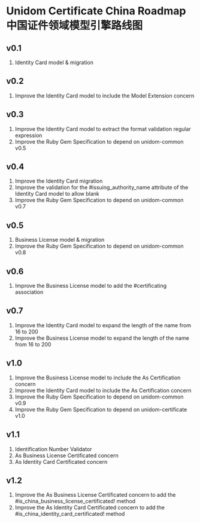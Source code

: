 # Unidom Certificate China Roadmap 中国证件领域模型引擎路线图

## v0.1
1. Identity Card model & migration

## v0.2
1. Improve the Identity Card model to include the Model Extension concern

## v0.3
1. Improve the Identity Card model to extract the format validation regular expression
2. Improve the Ruby Gem Specification to depend on unidom-common v0.5

## v0.4
1. Improve the Identity Card migration
2. Improve the validation for the #issuing_authority_name attribute of the Identity Card model to allow blank
3. Improve the Ruby Gem Specification to depend on unidom-common v0.7

## v0.5
1. Business License model & migration
2. Improve the Ruby Gem Specification to depend on unidom-common v0.8

## v0.6
1. Improve the Business License model to add the #certificating association

## v0.7
1. Improve the Identity Card model to expand the length of the name from 16 to 200
2. Improve the Business License model to expand the length of the name from 16 to 200

## v1.0
1. Improve the Business License model to include the As Certification concern
2. Improve the Identity Card model to include the As Certification concern
3. Improve the Ruby Gem Specification to depend on unidom-common v0.9
4. Improve the Ruby Gem Specification to depend on unidom-certificate v1.0

## v1.1
1. Identification Number Validator
2. As Business License Certificated concern
3. As Identity Card Certificated concern

## v1.2
1. Improve the As Business License Certificated concern to add the #is_china_business_license_certificated! method
2. Improve the As Identity Card Certificated concern to add the #is_china_identity_card_certificated! method
